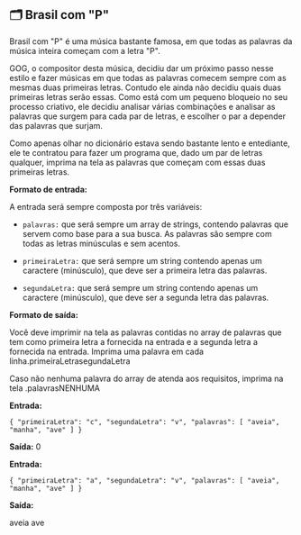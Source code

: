 ## 🗂️ Brasil com "P"

Brasil com "P" é uma música bastante famosa, em que todas as palavras da música inteira começam com a letra "P".

GOG, o compositor desta música, decidiu dar um próximo passo nesse estilo e fazer músicas em que todas as palavras comecem sempre com as mesmas duas primeiras letras. Contudo ele ainda não decidiu quais duas primeiras letras serão essas. Como está com um pequeno bloqueio no seu processo criativo, ele decidiu analisar várias combinações e analisar as palavras que surgem para cada par de letras, e escolher o par a depender das palavras que surjam.

Como apenas olhar no dicionário estava sendo bastante lento e entediante, ele te contratou para fazer um programa que, dado um par de letras qualquer, imprima na tela as palavras que começam com essas duas primeiras letras.

**Formato de entrada:**

A entrada será sempre composta por três variáveis:

* `palavras:` que será sempre um array de strings, contendo palavras que servem como base para a sua busca. As palavras são sempre com todas as letras minúsculas e sem acentos.

* `primeiraLetra:` que será sempre um string contendo apenas um caractere (minúsculo), que deve ser a primeira letra das palavras.

* `segundaLetra:` que será sempre um string contendo apenas um caractere (minúsculo), que deve ser a segunda letra das palavras.

**Formato de saída:**

Você deve imprimir na tela as palavras contidas no array de palavras que tem como primeira letra a fornecida na entrada e a segunda letra a fornecida na entrada. Imprima uma palavra em cada linha.primeiraLetrasegundaLetra

Caso não nenhuma palavra do array de atenda aos requisitos, imprima na tela .palavrasNENHUMA

**Entrada:**

`
{
  "primeiraLetra": "c",
  "segundaLetra": "v",
  "palavras": [
    "aveia",
    "manha",
    "ave"
  ]
}
`

**Saída:** 0

**Entrada:**

`
{
  "primeiraLetra": "a",
  "segundaLetra": "v",
  "palavras": [
    "aveia",
    "manha",
    "ave"
  ]
}
`

**Saída:**

aveia
ave